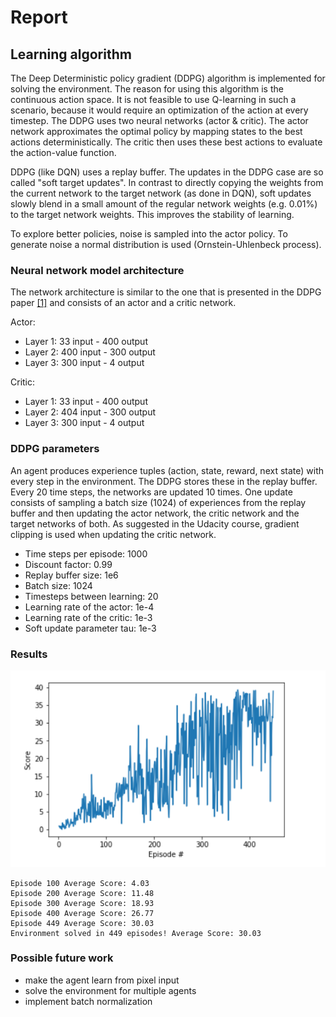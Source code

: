 # Report

## Learning algorithm

The Deep Deterministic policy gradient (DDPG) algorithm is implemented for solving the environment.
The reason for using this algorithm is the continuous action space. It is not feasible to use Q-learning in such a scenario, because it would require an optimization of the action at every timestep.
The DDPG uses two neural networks (actor & critic). The actor network approximates the optimal policy 
by mapping states to the best actions deterministically. 
The critic then uses these best actions to evaluate the action-value function.

DDPG (like DQN) uses a replay buffer. The updates in the DDPG case are so called "soft target updates". 
In contrast to directly copying the weights from the current network to the target network (as done in DQN), 
soft updates slowly blend in a small amount of the regular network weights (e.g. 0.01%) to the target network weights. This improves the stability of learning.

To explore better policies, noise is sampled into the actor policy. To generate noise a normal distribution is used (Ornstein-Uhlenbeck process). 


### Neural network model architecture
The network architecture is similar to the one that is presented in the DDPG paper [[1]](https://arxiv.org/abs/1509.02971) and consists of an actor and a critic network. 

Actor:
* Layer 1: 33 input - 400 output
* Layer 2: 400 input - 300 output
* Layer 3: 300 input - 4 output

Critic:
* Layer 1: 33 input - 400 output
* Layer 2: 404 input - 300 output
* Layer 3: 300 input - 4 output 

### DDPG parameters

An agent produces experience tuples (action, state, reward, next state) with every step in the environment. 
The DDPG stores these in the replay buffer. 
Every 20 time steps, the networks are updated 10 times. 
One update consists of sampling a batch size (1024) of experiences from the replay buffer
and then updating the actor network, the critic network and the target networks of both.
As suggested in the Udacity course, gradient clipping is used when updating the critic network. 

* Time steps per episode: 1000
* Discount factor: 0.99
* Replay buffer size: 1e6
* Batch size: 1024
* Timesteps between learning: 20
* Learning rate of the actor:  1e-4
* Learning rate of the critic:  1e-3
* Soft update parameter tau: 1e-3

### Results

![Results](DDPG.png)

```
Episode 100	Average Score: 4.03
Episode 200	Average Score: 11.48
Episode 300	Average Score: 18.93
Episode 400	Average Score: 26.77
Episode 449	Average Score: 30.03
Environment solved in 449 episodes!	Average Score: 30.03
```


### Possible future work

* make the agent learn from pixel input
* solve the environment for multiple agents
* implement batch normalization
